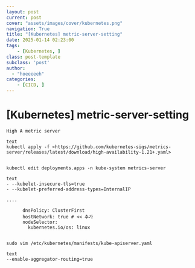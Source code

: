 ```yaml
---
layout: post
current: post
cover: "assets/images/cover/kubernetes.png"
navigation: True
title: "[Kubernetes] metric-server-setting"
date: 2025-01-14 02:23:00
tags:
    - [Kubernetes, ]
class: post-template
subclass: 'post'
author: 
  - "hoeeeeeh"
categories:
    - [CICD, ]
---
```


# [Kubernetes] metric-server-setting


`High A metric server`



```
text
kubectl apply -f <https://github.com/kubernetes-sigs/metrics-server/releases/latest/download/high-availability-1.21+.yaml>


```



`kubectl edit deployments.apps -n kube-system metrics-server`



```
text
- --kubelet-insecure-tls=true
- --kubelet-preferred-address-types=InternalIP

....

      dnsPolicy: ClusterFirst
      hostNetwork: true # << 추가
      nodeSelector:
        kubernetes.io/os: linux


```



`sudo vim /etc/kubernetes/manifests/kube-apiserver.yaml`



```
text
--enable-aggregator-routing=true


```


